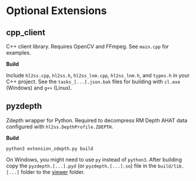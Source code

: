 # Optional Extensions

## cpp_client

C++ client library. Requires OpenCV and FFmpeg. See `main.cpp` for examples.

**Build**

Include `hl2ss.cpp`, `hl2ss.h`, `hl2ss_lnm.cpp`, `hl2ss_lnm.h`, and `types.h` in your C++ project.
See the `tasks_[...].json.bak` files for building with `cl.exe` (Windows) and `g++` (Linux).

## pyzdepth 

Zdepth wrapper for Python. Required to decompress RM Depth AHAT data configured with `hl2ss.DepthProfile.ZDEPTH`.

**Build**

`python3 extension_zdepth.py build`

On Windows, you might need to use `py` instead of `python3`. After building copy the `pyzdepth.[...].pyd` (or `pyzdepth.[...].so`) file in the `build/lib.[...]` folder to the [viewer](https://github.com/jdibenes/hl2ss/tree/main/viewer) folder.
